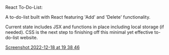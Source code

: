 React To-Do-List:

A to-do-list built with React featuring 'Add' and 'Delete' functionality.

Current state includes JSX and functions in place including local storage (if needed). CSS is the next step to finishing off this minimal yet effective to-do-list website.

[Screenshot 2022-12-18 at 19 38 46](https://user-images.githubusercontent.com/111117065/208316169-ebe5ccf5-6f87-4d56-b8fb-d8866058f750.png)
